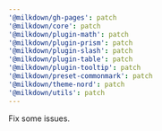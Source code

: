```yaml
---
'@milkdown/gh-pages': patch
'@milkdown/core': patch
'@milkdown/plugin-math': patch
'@milkdown/plugin-prism': patch
'@milkdown/plugin-slash': patch
'@milkdown/plugin-table': patch
'@milkdown/plugin-tooltip': patch
'@milkdown/preset-commonmark': patch
'@milkdown/theme-nord': patch
'@milkdown/utils': patch
---
```


Fix some issues.
